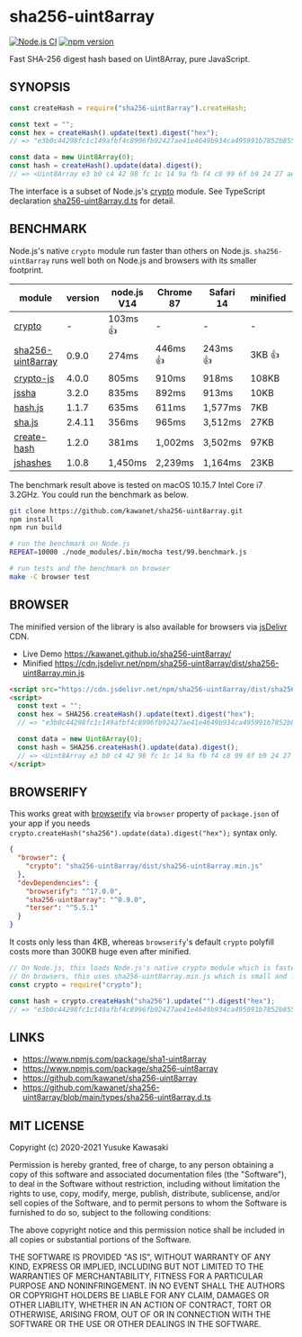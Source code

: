 # sha256-uint8array

[![Node.js CI](https://github.com/kawanet/sha256-uint8array/workflows/Node.js%20CI/badge.svg?branch=main)](https://github.com/kawanet/sha256-uint8array/actions/)
[![npm version](https://badge.fury.io/js/sha256-uint8array.svg)](https://www.npmjs.com/package/sha256-uint8array)

Fast SHA-256 digest hash based on Uint8Array, pure JavaScript.

## SYNOPSIS

```js
const createHash = require("sha256-uint8array").createHash;

const text = "";
const hex = createHash().update(text).digest("hex");
// => "e3b0c44298fc1c149afbf4c8996fb92427ae41e4649b934ca495991b7852b855"

const data = new Uint8Array(0);
const hash = createHash().update(data).digest();
// => <Uint8Array e3 b0 c4 42 98 fc 1c 14 9a fb f4 c8 99 6f b9 24 27 ae 41 e4 64 9b 93 4c a4 95 99 1b 78 52 b8 55>
```

The interface is a subset of Node.js's [crypto](https://nodejs.org/api/crypto.html) module.
See TypeScript declaration
[sha256-uint8array.d.ts](https://github.com/kawanet/sha256-uint8array/blob/main/types/sha256-uint8array.d.ts)
for detail.

## BENCHMARK

Node.js's native `crypto` module run faster than others on Node.js.
`sha256-uint8array` runs well both on Node.js and browsers with its smaller footprint.

|module|version|node.js V14|Chrome 87|Safari 14|minified|backend|note|
|---|---|---|---|---|---|---|---|
|[crypto](https://nodejs.org/api/crypto.html)|-|103ms 👍|-|-|-|OpenSSL|👍 on node.js|
|[sha256-uint8array](http://github.com/kawanet/sha256-uint8array)|0.9.0|274ms|446ms 👍|243ms 👍|3KB 👍|Uint8Array|👍 on browsers|
|[crypto-js](https://npmjs.com/package/crypto-js)|4.0.0|805ms|910ms|918ms|108KB|Uint8Array|crypto-js/sha256.js|
|[jssha](https://npmjs.com/package/jssha)|3.2.0|835ms|892ms|913ms|10KB|Uint8Array|jssha/dist/sha256.js|
|[hash.js](https://www.npmjs.com/package/hash.js)|1.1.7|635ms|611ms|1,577ms|7KB|Array|hash.js/lib/hash/sha/1.js|
|[sha.js](https://npmjs.com/package/sha.js)|2.4.11|356ms|965ms|3,512ms|27KB|Buffer|sha.js/sha256.js|
|[create-hash](https://npmjs.com/package/create-hash)|1.2.0|381ms|1,002ms|3,502ms|97KB|Buffer|create-hash/browser.js|
|[jshashes](https://npmjs.com/package/jshashes)|1.0.8|1,450ms|2,239ms|1,164ms|23KB|Array|jshashes/hashes.js|

The benchmark result above is tested on macOS 10.15.7 Intel Core i7 3.2GHz. You could run the benchmark as below.

```sh
git clone https://github.com/kawanet/sha256-uint8array.git
npm install
npm run build

# run the benchmark on Node.js
REPEAT=10000 ./node_modules/.bin/mocha test/99.benchmark.js

# run tests and the benchmark on browser
make -C browser test
```

## BROWSER

The minified version of the library is also available for browsers via
[jsDelivr](https://www.jsdelivr.com/package/npm/sha256-uint8array) CDN.

- Live Demo https://kawanet.github.io/sha256-uint8array/
- Minified https://cdn.jsdelivr.net/npm/sha256-uint8array/dist/sha256-uint8array.min.js

```html
<script src="https://cdn.jsdelivr.net/npm/sha256-uint8array/dist/sha256-uint8array.min.js"></script>
<script>
  const text = "";
  const hex = SHA256.createHash().update(text).digest("hex");
  // => "e3b0c44298fc1c149afbf4c8996fb92427ae41e4649b934ca495991b7852b855"

  const data = new Uint8Array(0);
  const hash = SHA256.createHash().update(data).digest();
  // => <Uint8Array e3 b0 c4 42 98 fc 1c 14 9a fb f4 c8 99 6f b9 24 27 ae 41 e4 64 9b 93 4c a4 95 99 1b 78 52 b8 55>
</script>
```

## BROWSERIFY

This works great with
[browserify](https://www.npmjs.com/package/browserify)
via `browser` property of `package.json` of your app if you needs
`crypto.createHash("sha256").update(data).digest("hex");` syntax only.

```json
{
  "browser": {
    "crypto": "sha256-uint8array/dist/sha256-uint8array.min.js"
  },
  "devDependencies": {
    "browserify": "^17.0.0",
    "sha256-uint8array": "^0.9.0",
    "terser": "^5.5.1"
  }
}
```

It costs only less than 4KB, whereas `browserify`'s default `crypto` polyfill
costs more than 300KB huge even after minified.

```js
// On Node.js, this loads Node.js's native crypto module which is faster.
// On browsers, this uses sha256-uint8array.min.js which is small and fast.
const crypto = require("crypto");

const hash = crypto.createHash("sha256").update("").digest("hex");
// => "e3b0c44298fc1c149afbf4c8996fb92427ae41e4649b934ca495991b7852b855"
```

## LINKS

- https://www.npmjs.com/package/sha1-uint8array
- https://www.npmjs.com/package/sha256-uint8array
- https://github.com/kawanet/sha256-uint8array
- https://github.com/kawanet/sha256-uint8array/blob/main/types/sha256-uint8array.d.ts

## MIT LICENSE

Copyright (c) 2020-2021 Yusuke Kawasaki

Permission is hereby granted, free of charge, to any person obtaining a copy of this software and associated
documentation files (the "Software"), to deal in the Software without restriction, including without limitation the
rights to use, copy, modify, merge, publish, distribute, sublicense, and/or sell copies of the Software, and to permit
persons to whom the Software is furnished to do so, subject to the following conditions:

The above copyright notice and this permission notice shall be included in all copies or substantial portions of the
Software.

THE SOFTWARE IS PROVIDED "AS IS", WITHOUT WARRANTY OF ANY KIND, EXPRESS OR IMPLIED, INCLUDING BUT NOT LIMITED TO THE
WARRANTIES OF MERCHANTABILITY, FITNESS FOR A PARTICULAR PURPOSE AND NONINFRINGEMENT. IN NO EVENT SHALL THE AUTHORS OR
COPYRIGHT HOLDERS BE LIABLE FOR ANY CLAIM, DAMAGES OR OTHER LIABILITY, WHETHER IN AN ACTION OF CONTRACT, TORT OR
OTHERWISE, ARISING FROM, OUT OF OR IN CONNECTION WITH THE SOFTWARE OR THE USE OR OTHER DEALINGS IN THE SOFTWARE.

